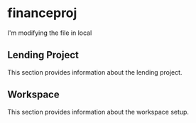 # financeproj


I'm modifying the file in local

## Lending Project

This section provides information about the lending project.

## Workspace

This section provides information about the workspace setup.


